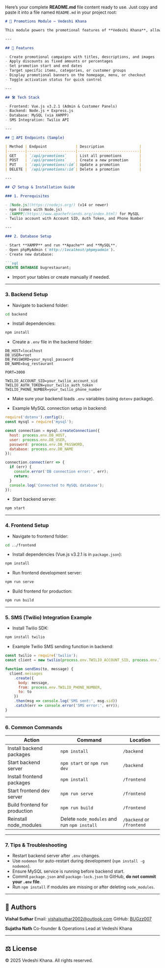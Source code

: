 Here’s your complete **README.md** file content ready to use. Just copy and paste it into a file named `README.md` in your project root:

````markdown
# 📢 Promotions Module – Vedeshi Khana

This module powers the promotional features of **Vedeshi Khana**, allowing administrators to create, manage, and schedule offers to enhance user engagement and boost sales.

---

## 🚀 Features

- Create promotional campaigns with titles, descriptions, and images
- Apply discounts as fixed amounts or percentages
- Set promotion start and end dates
- Target specific items, categories, or customer groups
- Display promotional banners on the homepage, menu, or checkout
- Toggle activation status for quick control

---

## 🛠️ Tech Stack

- Frontend: Vue.js v3.2.1 (Admin & Customer Panels)
- Backend: Node.js + Express.js
- Database: MySQL (via XAMPP)
- SMS Integration: Twilio API

---

## 🔄 API Endpoints (Sample)

| Method | Endpoint             | Description                |
|--------|----------------------|----------------------------|
| GET    | `/api/promotions`    | List all promotions        |
| POST   | `/api/promotions`    | Create a new promotion     |
| PUT    | `/api/promotions/:id`| Update a promotion         |
| DELETE | `/api/promotions/:id`| Delete a promotion         |

---

## 📋 Setup & Installation Guide

### 1. Prerequisites

- [Node.js](https://nodejs.org/) (v14 or newer)
- npm (comes with Node.js)
- [XAMPP](https://www.apachefriends.org/index.html) for MySQL
- Twilio account with Account SID, Auth Token, and Phone Number

---

### 2. Database Setup

- Start **XAMPP** and run **Apache** and **MySQL**.
- Open phpMyAdmin (`http://localhost/phpmyadmin`).
- Create new database:

```sql
CREATE DATABASE bugrestaurant;
````

* Import your tables or create manually if needed.

---

### 3. Backend Setup

* Navigate to backend folder:

```bash
cd backend
```

* Install dependencies:

```bash
npm install
```

* Create a `.env` file in the backend folder:

```env
DB_HOST=localhost
DB_USER=root
DB_PASSWORD=your_mysql_password
DB_NAME=bug_restaurant

PORT=3000

TWILIO_ACCOUNT_SID=your_twilio_account_sid
TWILIO_AUTH_TOKEN=your_twilio_auth_token
TWILIO_PHONE_NUMBER=your_twilio_phone_number
```

* Make sure your backend loads `.env` variables (using `dotenv` package).

* Example MySQL connection setup in backend:

```js
require('dotenv').config();
const mysql = require('mysql');

const connection = mysql.createConnection({
  host: process.env.DB_HOST,
  user: process.env.DB_USER,
  password: process.env.DB_PASSWORD,
  database: process.env.DB_NAME
});

connection.connect(err => {
  if (err) {
    console.error('DB connection error:', err);
    return;
  }
  console.log('Connected to MySQL database');
});
```

* Start backend server:

```bash
npm start
```

---

### 4. Frontend Setup

* Navigate to frontend folder:

```bash
cd ../frontend
```

* Install dependencies (Vue.js v3.2.1 is in `package.json`):

```bash
npm install
```

* Run frontend development server:

```bash
npm run serve
```

* Build frontend for production:

```bash
npm run build
```

---

### 5. SMS (Twilio) Integration Example

* Install Twilio SDK:

```bash
npm install twilio
```

* Example Twilio SMS sending function in backend:

```js
const twilio = require('twilio');
const client = new twilio(process.env.TWILIO_ACCOUNT_SID, process.env.TWILIO_AUTH_TOKEN);

function sendSms(to, message) {
  client.messages
    .create({
      body: message,
      from: process.env.TWILIO_PHONE_NUMBER,
      to: to
    })
    .then(msg => console.log('SMS sent:', msg.sid))
    .catch(err => console.error('SMS error:', err));
}
```

---

### 6. Common Commands

| Action                        | Command                                     | Location                  |
| ----------------------------- | ------------------------------------------- | ------------------------- |
| Install backend packages      | `npm install`                               | `/backend`                |
| Start backend server          | `npm start` or `npm run dev`                | `/backend`                |
| Install frontend packages     | `npm install`                               | `/frontend`               |
| Start frontend dev server     | `npm run serve`                             | `/frontend`               |
| Build frontend for production | `npm run build`                             | `/frontend`               |
| Reinstall node\_modules       | Delete `node_modules` and run `npm install` | `/backend` or `/frontend` |

---

### 7. Tips & Troubleshooting

* Restart backend server after `.env` changes.
* Use `nodemon` for auto-restart during development (`npm install -g nodemon`).
* Ensure MySQL service is running before backend start.
* Commit `package.json` and `package-lock.json` to GitHub, **do not commit your `.env` file**.
* Run `npm install` if modules are missing or after deleting `node_modules`.

---

## 👥 Authors

**Vishal Suthar**
Email: [vishalsuthar2002@outlook.com](mailto:vishalsuthar2002@outlook.com)
GitHub: [BUGzz007](https://github.com/BUGzz007)

**Sujatha Nath**
Co-founder & Operations Lead at Vedeshi Khana

---

## ⚖️ License

© 2025 Vedeshi Khana. All rights reserved.

